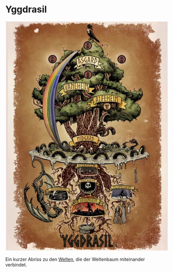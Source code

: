 # Yggdrasil

![Yggdrasil](pics/yggdrasil.jpg)

Ein kurzer Abriss zu den [Welten](docs/welten.md), die der Weltenbaum miteinander verbindet.


